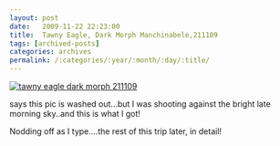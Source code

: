```yaml
---
layout: post
date:	2009-11-22 22:23:00
title:  Tawny Eagle, Dark Morph Manchinabele,211109
tags: [archived-posts]
categories: archives
permalink: /:categories/:year/:month/:day/:title/
---
```

<a href="http://s967.photobucket.com/albums/ae160/pedoral/?action=view&current=IMG_9306.jpg" target="_blank"><img src="http://i967.photobucket.com/albums/ae160/pedoral/IMG_9306.jpg" border="0" alt="tawny eagle dark morph 211109"></a>

<LJ user="amoghavarsha"> says this pic is washed out...but I was shooting against the bright late morning sky..and this is what I got!



Nodding off as I type....the rest of this trip later, in detail!
